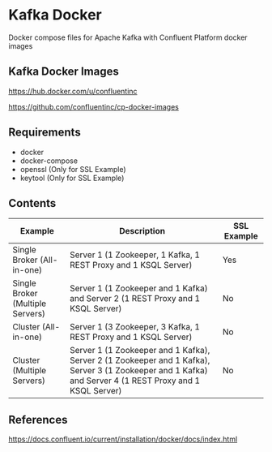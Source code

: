 # Kafka Docker
Docker compose files for Apache Kafka with Confluent Platform docker images

## Kafka Docker Images
https://hub.docker.com/u/confluentinc

https://github.com/confluentinc/cp-docker-images

## Requirements
- docker
- docker-compose
- openssl (Only for SSL Example)
- keytool (Only for SSL Example)

## Contents
| Example | Description | SSL Example |
| ------ | ------ | ------ |
| Single Broker (All-in-one) | Server 1 (1 Zookeeper, 1 Kafka, 1 REST Proxy and 1 KSQL Server) | Yes |
| Single Broker (Multiple Servers) | Server 1 (1 Zookeeper and 1 Kafka) and Server 2 (1 REST Proxy and 1 KSQL Server)  | No |
| Cluster (All-in-one) | Server 1 (3 Zookeeper, 3 Kafka, 1 REST Proxy and 1 KSQL Server)  | No |
| Cluster (Multiple Servers) | Server 1 (1 Zookeeper and 1 Kafka), Server 2 (1 Zookeeper and 1 Kafka), Server 3 (1 Zookeeper and 1 Kafka) and Server 4 (1 REST Proxy and 1 KSQL Server) | No |

## References
https://docs.confluent.io/current/installation/docker/docs/index.html
